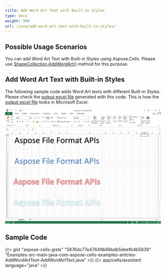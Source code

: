 ```yaml
---
title: Add Word Art Text with Built-in Styles
type: docs
weight: 990
url: /java/add-word-art-text-with-built-in-styles/
---
```


## **Possible Usage Scenarios**
You can add Word Art Text with Built-in Styles using Aspose.Cells. Please use [ShapeCollection.AddWordArt()](https://reference.aspose.com/cells/java/com.aspose.cells/shapecollection#addWordArt\(int,%20java.lang.String,%20int,%20int,%20int,%20int,%20int,%20int\)) method for this purpose.
## **Add Word Art Text with Built-in Styles**
The following sample code adds Word Art texts with different Built-in Styles. Please check the [output excel file](5472536.xlsx) generated with this code. This is how the [output excel file](5472536.xlsx) looks in Microsoft Excel.

![todo:image_alt_text](add-word-art-text-with-built-in-styles_1.png)
## **Sample Code**
{{< gist "aspose-cells-gists" "5876dc77e47649b66bdb5deefb4b5639" "Examples-src-main-java-com-aspose-cells-examples-articles-AddWordArtText-AddWordArtText.java" >}}
{{< app/cells/assistant language="java" >}}